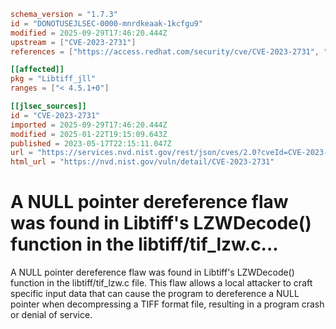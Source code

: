 ```toml
schema_version = "1.7.3"
id = "DONOTUSEJLSEC-0000-mnrdkeaak-1kcfgu9"
modified = 2025-09-29T17:46:20.444Z
upstream = ["CVE-2023-2731"]
references = ["https://access.redhat.com/security/cve/CVE-2023-2731", "https://bugzilla.redhat.com/show_bug.cgi?id=2207635", "https://github.com/libsdl-org/libtiff/commit/9be22b639ea69e102d3847dca4c53ef025e9527b", "https://gitlab.com/libtiff/libtiff/-/issues/548", "https://security.netapp.com/advisory/ntap-20230703-0009/", "https://access.redhat.com/security/cve/CVE-2023-2731", "https://bugzilla.redhat.com/show_bug.cgi?id=2207635", "https://github.com/libsdl-org/libtiff/commit/9be22b639ea69e102d3847dca4c53ef025e9527b", "https://gitlab.com/libtiff/libtiff/-/issues/548", "https://security.netapp.com/advisory/ntap-20230703-0009/"]

[[affected]]
pkg = "Libtiff_jll"
ranges = ["< 4.5.1+0"]

[[jlsec_sources]]
id = "CVE-2023-2731"
imported = 2025-09-29T17:46:20.444Z
modified = 2025-01-22T19:15:09.643Z
published = 2023-05-17T22:15:11.047Z
url = "https://services.nvd.nist.gov/rest/json/cves/2.0?cveId=CVE-2023-2731"
html_url = "https://nvd.nist.gov/vuln/detail/CVE-2023-2731"
```

# A NULL pointer dereference flaw was found in Libtiff's LZWDecode() function in the libtiff/tif_lzw.c...

A NULL pointer dereference flaw was found in Libtiff's LZWDecode() function in the libtiff/tif_lzw.c file. This flaw allows a local attacker to craft specific input data that can cause the program to dereference a NULL pointer when decompressing a TIFF format file, resulting in a program crash or denial of service.

